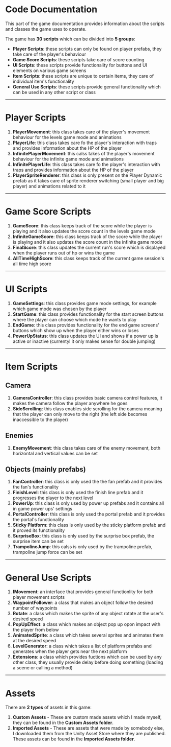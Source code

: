 # Code Documentation

This part of the game documentation provides information about the scripts and classes the game uses to operate.

The game has **30 scripts** which can be divided into **5 groups**:

- **Player Scripts**: these scripts can only be found on player prefabs, they take care of the player's behaviour
- **Game Score Scripts**: these scripts take care of score counting
- **UI Scripts**: these scripts provide functionality for buttons and UI elements on various game screens
- **Item Scripts**: these scripts are unique to certain items, they care of individual item's functionality
- **General Use Scripts**: these scripts provide general functionality which can be used in any other script or class

---

# Player Scripts

1. **PlayerMovement**: this class takes care of the player's movement behaviour for the levels game mode and animations
2. **PlayerLife**: this class takes care fo the player's interaction with traps and provides information about the HP of the player
3. **InfinitePlayerMovement**: this calss takes of the player's movement behaviour for the infinite game mode and animations
4. **InfinitePlayerLife**: this class takes care fo the player's interaction with traps and provides information about the HP of the player
5. **PlayerSpriteRenderer**: this class is only present on the Player Dynamic prefab as it takes care of sprite renderer switching (small player and big player) and animations related to it

---

# Game Score Scripts

1. **GameScore**: this class keeps track of the score while the player is playing and it also updates the score count in the levels game mode
2. **InfiniteGameScore**: this class keeps track of the score while the player is playing and it also updates the score count in the infinite game mode
3. **FinalScore**: this class updates the current run's score which is displayed when the player runs out of hp or wins the game
4. **AllTimeHighScore**: this class keeps track of the current game session's all time high score

---

# UI Scripts

1. **GameSettings**: this class provides game mode settings, for example which game mode was chosen by the player
2. **StartGame**: this class provides functionality for the start screen buttons where the player can choose which mode he wants to play
3. **EndGame**: this class provides functionality for the end game screens' buttons which show up when the player either wins or loses
4. **PowerUpStatus**: this class updates the UI and shows if a power up is active or inactive (currentyl it only makes sense for double jumping)

---

# Item Scripts

## Camera

1. **CameraController**: this class provides basic camera control features, it makes the camera follow the player anywhere he goes
2. **SideScrolling**: this class enables side scrolling for the camera meaning that the player can only move to the right (the left side becomes inaccessible to the player)

## Enemies

1. **EnemyMovement**: this class takes care of the enemy movement, both horizontal and vertical values can be set

## Objects (mainly prefabs)

1. **FanController**: this class is only used the the fan prefab and it provides the fan's functionality
2. **FinishLevel**: this class is only used the finish line prefab and it progresses the player to the next level
3. **PowerUp**: this class is only used by power up prefabs and it contains all in game power ups' settings
4. **PortalController**: this class is only used the portal prefab and it provides the portal's functionality
5. **Sticky Platform**: this class is only used by the sticky platform prefab and it proved its functionality
6. **SurpriseBox**: this class is only used by the surprise box prefab, the surprise item can be set
7. **TrampolineJump**: this calss is only used by the trampoline prefab, trampoline jump force can be set

---

# General Use Scripts

1. **IMovement**: an interface that provides general functionlity for both player movement scripts
2. **WaypointFollower**: a class that makes an object follow the desired number of waypoints
3. **Rotate**: a class which makes the sprite of any object rotate at the user's desired speed
4. **PopUpEffect**: a class which makes an object pop up opon impact with the player from below
5. **AnimatedSprite**: a class which takes several sprites and animates them at the desired speed
6. **LevelGenerator**: a class which takes a list of platform prefabs and generates when the player gets near the next platform
7. **Extensions**: a class which provides fuctions which can be used by any other class, they usually provide delay before doing something (loading a scene or calling a method)

---

# Assets

There are **2 types** of assets in this game:

1. **Custom Assets** - These are custom made assets which I made myself, they can be found in the **Custom Assets folder**.
2. **Imported Assets** - These are assets that were made by somebody else, I downloaded them from the Unity Asset Store where they are published. These assets can be found in the **Imported Assets folder**.
